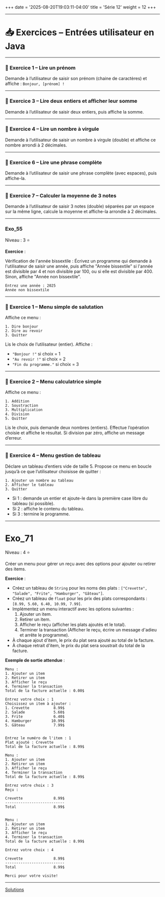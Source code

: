 +++
date = '2025-08-20T19:03:11-04:00'
title = 'Série 12'
weight = 12
+++


---

# 📥 **Exercices – Entrées utilisateur en Java**

---

### 🧪 **Exercice 1 – Lire un prénom**

Demande à l’utilisateur de saisir son prénom (chaine de caractères) et affiche :
`Bonjour, [prénom] !`


---

### 🧪 **Exercice 3 – Lire deux entiers et afficher leur somme**

Demande à l’utilisateur de saisir deux entiers, puis affiche la somme.

---

### 🧪 **Exercice 4 – Lire un nombre à virgule**

Demande à l’utilisateur de saisir un nombre à virgule (double) et affiche ce nombre arrondi à 2 décimales.

---

### 🧪 **Exercice 6 – Lire une phrase complète**

Demande à l’utilisateur de saisir une phrase complète (avec espaces), puis affiche-la.

---

### 🧪 **Exercice 7 – Calculer la moyenne de 3 notes**

Demande à l’utilisateur de saisir 3 notes (double) séparées par un espace sur la même ligne, calcule la moyenne et affiche-la arrondie à 2 décimales.


---

### Exo_55

Niveau : 3 ⭐

**Exercice** :

Vérification de l'année bissextile : Écrivez un programme qui demande à
l'utilisateur de saisir une année, puis affiche "Année bissextile" si l'année est
divisible par 4 et non divisible par 100, ou si elle est divisible par 400. Sinon,
affiche "Année non bissextile".

```
Entrez une année : 2025
Année non bissextile
```

---


### 🧪 **Exercice 1 – Menu simple de salutation**

Affiche ce menu :

```
1. Dire bonjour  
2. Dire au revoir  
3. Quitter  
```

Lis le choix de l’utilisateur (entier).
Affiche :

* `"Bonjour !"` si choix = 1
* `"Au revoir !"` si choix = 2
* `"Fin du programme."` si choix = 3

---

### 🧪 **Exercice 2 – Menu calculatrice simple**

Affiche ce menu :

```
1. Addition  
2. Soustraction  
3. Multiplication  
4. Division  
5. Quitter  
```

Lis le choix, puis demande deux nombres (entiers).
Effectue l’opération choisie et affiche le résultat.
Si division par zéro, affiche un message d’erreur.

---


### 🧪 **Exercice 4 – Menu gestion de tableau**

Déclare un tableau d’entiers vide de taille 5.
Propose ce menu en boucle jusqu’à ce que l’utilisateur choisisse de quitter :

```
1. Ajouter un nombre au tableau  
2. Afficher le tableau  
3. Quitter  
```

* Si 1 : demande un entier et ajoute-le dans la première case libre du tableau (si possible).
* Si 2 : affiche le contenu du tableau.
* Si 3 : termine le programme.

---


# Exo_71

Niveau : 4 ⭐

Créer un menu pour gérer un reçu avec des options pour ajouter ou retirer des items.

**Exercice** :
- Créez un tableau de `String` pour les noms des plats : `["Crevette", "Salade", "Frite", "Hamburger", "Gâteau"]`.
- Créez un tableau de `float` pour les prix des plats correspondants : `[8.99, 5.60, 6.40, 10.99, 7.99]`.
- Implémentez un menu interactif avec les options suivantes :
  1. Ajouter un item.
  2. Retirer un item.
  3. Afficher le reçu (afficher les plats ajoutés et le total).
  4. Terminer la transaction (Afficher le reçu, écrire un message d'adieu et arrête le programme).
- À chaque ajout d'item, le prix du plat sera ajouté au total de la facture.
- À chaque retrait d'item, le prix du plat sera soustrait du total de la facture.

**Exemple de sortie attendue** :

```
Menu :
1. Ajouter un item
2. Retirer un item
3. Afficher le reçu
4. Terminer la transaction
Total de la facture actuelle : 0.00$

Entrez votre choix : 1
Choisissez un item à ajouter :
1. Crevette           8.99$
2. Salade             5.60$
3. Frite              6.40$
4. Hamburger         10.99$
5. Gâteau             7.99$


Entrez le numéro de l'item : 1
Plat ajouté : Crevette
Total de la facture actuelle : 8.99$

Menu :
1. Ajouter un item
2. Retirer un item
3. Afficher le reçu
4. Terminer la transaction
Total de la facture actuelle : 8.99$

Entrez votre choix : 3
Reçu :

Crevette              8.99$
---------------------------
Total                 8.99$


Menu :
1. Ajouter un item
2. Retirer un item
3. Afficher le reçu
4. Terminer la transaction
Total de la facture actuelle : 8.99$

Entrez votre choix : 4

Crevette              8.99$
---------------------------
Total                 8.99$

Merci pour votre visite!

```

---





<a href="https://github.com/cegepmv/420-111/tree/main/solutions/serie12">Solutions</a>
